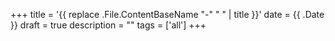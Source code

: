 +++
title = '{{ replace .File.ContentBaseName "-" " " | title }}'
date = {{ .Date }}
draft = true
description = ""
tags = ['all']
+++

